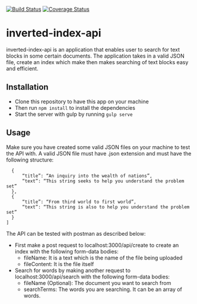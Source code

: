[![Build Status](https://travis-ci.org/noordean/inverted-index-api.svg?branch=development)](https://travis-ci.org/noordean/inverted-index-api)
[![Coverage Status](https://coveralls.io/repos/github/noordean/inverted-index-api/badge.svg?branch=master)](https://coveralls.io/github/noordean/inverted-index-api?branch=master)
# inverted-index-api
inverted-index-api is an application that enables user to search for text blocks in some certain documents. The
application takes in a valid JSON file, create an index which make then makes searching of text blocks easy and efficient.
## Installation
- Clone this repository to have this app on your machine 
- Then run ```npm install```  to install the dependencies
- Start the server with gulp by running ```gulp serve```
## Usage
Make sure you have created some valid JSON files on your machine to test the API with.
A valid JSON file must have .json extension and must have the following structure:
```[
  {
      “title”: “An inquiry into the wealth of nations”,
      “text”: “This string seeks to help you understand the problem set”
  },
  {
      “title”: “From third world to first world”,
      “text”: “This string is also to help you understand the problem set”
  }
]
```
The API can be tested with postman as described below:
- First make a post request to localhost:3000/api/create to create an index with the following form-data bodies:
  - fileName: It is a text which is the name of the file being uploaded
  - fileContent: It is the file itself
- Search for words by making another request to localhost:3000/api/search with the following form-data bodies:
  - fileName (Optional): The document you want to search from
  - searchTerms: The words you are searching. It can be an array of words.